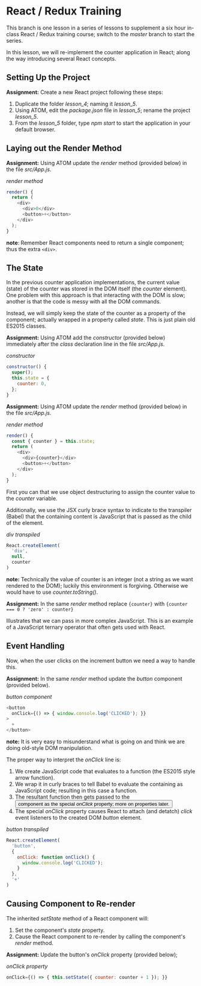 # React / Redux Training

This branch is one lesson in a series of lessons to supplement a six hour
in-class React / Redux training course; switch to the *master* branch
to start the series.

In this lesson, we will re-implement the counter application in React;
along the way introducing several React concepts.

## Setting Up the Project

**Assignment:** Create a new React project following these steps:

1. Duplicate the folder *lesson_4*; naming it *lesson_5*.
2. Using ATOM, edit the *package.json* file in *lesson_5*; rename the
project *lesson_5*.
3. From the *lesson_5* folder, type *npm start* to start the application
in your default browser.

## Laying out the Render Method

**Assignment:** Using ATOM update the *render* method (provided below) in
the file *src/App.js*.

*render method*
```js
render() {
  return (
    <div>
      <div>0</div>
      <button>+</button>
    </div>
  );
}
```

**note**: Remember React components need to return a single component;
thus the extra `<div>`.

## The State

In the previous counter application implementations, the current value
(state) of the counter was stored in the DOM itself (the *counter* element).
One problem with this approach is that interacting with the DOM is slow;
another is that the code is messy with all the DOM commands.

Instead, we will simply keep the state of the counter as a property of the
component; actually wrapped in a property called *state*. This is just
plain old ES2015 classes.

**Assignment:** Using ATOM add the *constructor* (provided below)
immediately after the *class* declaration line in the file *src/App.js*.

*constructor*
```js
constructor() {
  super();
  this.state = {
    counter: 0,
  };
}
```

**Assignment:** Using ATOM update the *render* method (provided below) in
the file *src/App.js*.

*render method*
```js
render() {
  const { counter } = this.state;
  return (
    <div>
      <div>{counter}</div>
      <button>+</button>
    </div>
  );
}
```

First you can that we use object destructuring to assign the counter value
to the *counter* variable.

Additionally, we use the JSX curly brace syntax to indicate to the
transpiler (Babel) that the containing content is JavaScript that is
passed as the child of the element.

*div transpiled*
```js
React.createElement(
  'div',
  null,
  counter
)
```

**note:** Technically the value of counter is an integer (not a string
as we want rendered to the DOM); luckily this environment is forgiving.
Otherwise we would have to use *counter.toString()*.

**Assignment:** In the same *render* method replace `{counter}`
with `{counter === 0 ? 'zero' : counter}`

Illustrates that we can pass in more complex JavaScript. This is an example
of a JavaScript ternary operator that often gets used with React.

## Event Handling

Now, when the user clicks on the increment button we need a way to
handle this.

**Assignment:** In the same *render* method update the *button*
component (provided below).

*button component*
```js
<button
  onClick={() => { window.console.log('CLICKED'); }}
>
  +
</button>
```

**note:** It is very easy to misunderstand what is going on and
think we are doing old-style DOM manipulation.

The proper way to interpret the *onClick* line is:

1. We create JavaScript code that evaluates to a function (the ES2015 style
arrow function).
2. We wrap it in curly braces to tell Babel to evaluate the containing
as JavaScript code; resulting in this case a function.
3. The resultant function then gets passed to the *<button>* component
as the special *onClick* property; more on properties later.
4. The special *onClick* property causes React to attach (and detatch)
*click* event listeners to the created DOM *button* element.

*button transpiled*
```js
React.createElement(
  'button',
  {
    onClick: function onClick() {
      window.console.log('CLICKED');
    }
  },
  '+'
)
```

## Causing Component to Re-render

The inherited *setState* method of a React component will:

1. Set the component's *state* property.
2. Cause the React component to re-render by calling the component's
*render* method.

**Assignment:** Update the button's *onClick* property (provided below);

*onClick property*
```js
onClick={() => { this.setState({ counter: counter + 1 }); }}
```
